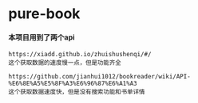 # pure-book

#### 本项目用到了两个api
```
https://xiadd.github.io/zhuishushenqi/#/
这个获取数据的速度慢一点，但是功能齐全

https://github.com/jianhui1012/bookreader/wiki/API-%E6%8E%A5%E5%8F%A3%E6%96%87%E6%A1%A3
这个获取数据速度快，但是没有搜索功能和书单详情
```

